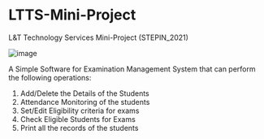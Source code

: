 # LTTS-Mini-Project
L&amp;T Technology Services Mini-Project (STEPIN_2021)

![image](https://user-images.githubusercontent.com/65846052/114352748-d6b5de00-9b89-11eb-875a-905f0c205e73.png)


A Simple Software for Examination Management System that can perform the following operations:
1. Add/Delete the Details of the Students
2. Attendance Monitoring of the students
3. Set/Edit Eligibility criteria for exams
4. Check Eligible Students for Exams
5. Print all the records of the students
